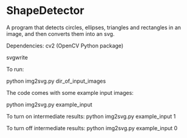 ShapeDetector
=============

A program that detects circles, ellipses, triangles and rectangles in an image, and then converts them into an svg.

Dependencies:
cv2 (OpenCV Python package)

svgwrite

To run:

python img2svg.py dir_of_input_images

The code comes with some example input images:

python img2svg.py example_input

To turn on intermediate results: 
python img2svg.py example_input 1

To turn off intermediate results:
python img2svg.py example_input 0
